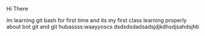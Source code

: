 Hi There

Im learning git bash for first time and its my first class learning properly about bot git and git hubassss:waayyoscs
dsdsdsdadsadsjdjkdhsdjsahdsjhb
